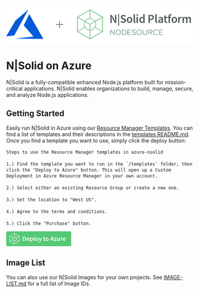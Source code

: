 ![N|Solid](/images/nsolid-azure.png)

# N|Solid on Azure

N|Solid is a fully-compatible enhanced Node.js platform built for mission-critical applications. N|Solid enables organizations to build, manage, secure, and analyze Node.js applications.

## Getting Started

Easily run N|Solid in Azure using our [Resource Manager Templates](templates/). You can find a list of templates and their descriptions in the [templates README.md](/templates/README.md). Once you find a template you want to use, simply click the deploy button:

```
Steps to use the Resource Manager templates in azure-nsolid

1.) Find the template you want to run in the `/templates` folder, then click the "Deploy to Azure" button. This will open up a Custom Deployment in Azure Resource Manager in your own account.

2.) Select either an existing Resource Group or create a new one.

3.) Set the location to "West US".

4.) Agree to the terms and conditions.

5.) Click the "Purchase" button.
```

[![Launch ARM Template](/images/deploy-to-azure.png)](https://portal.azure.com/#create/Microsoft.Template/uri/https%3A%2F%2Fnodesourcearmtemplates.blob.core.windows.net%2Fpublic%2Fnsolid-quick-start.json)

## Image List

You can also use our N|Solid Images for your own projects. See [IMAGE-LIST.md](IMAGE-LIST.md) for a full list of Image IDs.
